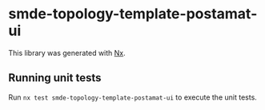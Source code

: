 # smde-topology-template-postamat-ui

This library was generated with [Nx](https://nx.dev).

## Running unit tests

Run `nx test smde-topology-template-postamat-ui` to execute the unit tests.
